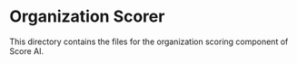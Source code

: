 # Organization Scorer
This directory contains the files for the organization scoring component of Score AI.
